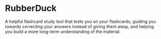 # RubberDuck
A helpful flashcard study tool that tests you on your flashcards, guiding you towards correcting your answers instead of giving them away, and helping you build a more long-term understanding of the material.
